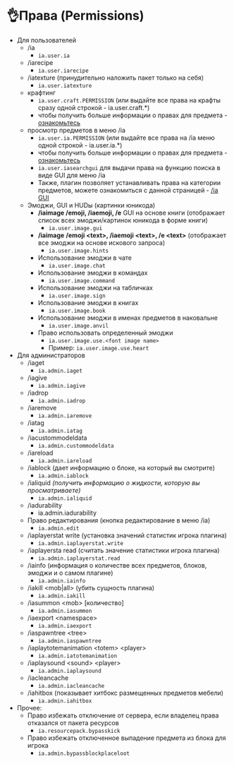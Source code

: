 # 👌Права \(Permissions\)

* Для пользователей
  * /ia
    * `ia.user.ia`
  * /iarecipe
    * `ia.user.iarecipe`
  * /iatexture \(принудительно наложить пакет только на себя\)
    * `ia.user.iatexture`
  * крафтинг
    * `ia.user.craft.PERMISSION` \(или выдайте все права на крафты сразу одной строкой - ia.user.craft.\*\)
    * чтобы получить больше информации о правах для предмета - [ознакомьтесь](https://github.com/LoneDev6/Wiki-ItemsAdder/tree/b6ca0e098a470a4971b25346a7a58c6ba6fb5a38/plugin-usage/permissions/adding-content/advanced/item-properties/basic/item-permission.md)
  * просмотр предметов в меню /ia
    * `ia.user.ia.PERMISSION` \(или выдайте все права на /ia меню одной строкой - ia.user.ia.\*\)
    * чтобы получить больше информации о правах для предмета - [ознакомьтесь](https://github.com/LoneDev6/Wiki-ItemsAdder/tree/b6ca0e098a470a4971b25346a7a58c6ba6fb5a38/plugin-usage/permissions/adding-content/advanced/item-properties/basic/item-permission.md)
    * `ia.user.iasearchgui` для выдачи права на функцию поиска в виде GUI для меню /ia
    * Также, плагин позволяет устанавливать права на категории предметов, можете ознакомиться с данной страницей - [/ia GUI ](https://github.com/LoneDev6/Wiki-ItemsAdder/tree/b6ca0e098a470a4971b25346a7a58c6ba6fb5a38/plugin-usage/permissions/ia.md)
  * Эмоджи, GUI и HUDы \(картинки юникода\)
    * **/iaimage /emoji, /iaemoji, /e** GUI на основе книги \(отображает список всех эмоджи/картинок юникода в форме книги\)
      * `ia.user.image.gui`
    * **/iaimage** **/emoji &lt;text&gt;, /iaemoji &lt;text&gt;, /e &lt;text&gt;** \(отображает все эмоджи на основе искового запроса\)
      * `ia.user.image.hints`
    * Использование эмоджи в чате
      * `ia.user.image.chat`
    * Использование эмоджи в командах
      * `ia.user.image.command`
    * Использование эмоджи на табличках
      * `ia.user.image.sign`
    * Использование эмоджи в книгах
      * `ia.user.image.book`
    * Использование эмоджи в именах предметов в наковальне
      * `ia.user.image.anvil`
    * Право использовать определенный эмоджи
      * `ia.user.image.use.<font image name>`
      * Пример: `ia.user.image.use.heart`
* Для администраторов
  * /iaget
    * `ia.admin.iaget`
  * /iagive
    * `ia.admin.iagive`
  * /iadrop
    * `ia.admin.iadrop`
  * /iaremove
    * `ia.admin.iaremove`
  * /iatag
    * `ia.admin.iatag`
  * /iacustommodeldata
    * `ia.admin.custommodeldata`
  * /iareload
    * `ia.admin.iareload`
  * /iablock \(дает информацию о блоке, на который вы смотрите\)
    * `ia.admin.iablock`
  * /ialiquid _\(получить информацию о жидкости, которую вы просматриваете\)_
    * `ia.admin.ialiquid`
  * /iadurability
    * ia.admin.iadurability
  * Право редактирования \(кнопка редактирование в меню /ia\)
    * `ia.admin.edit`
  * /iaplayerstat write \(установка значений статистик игрока плагина\)
    * `ia.admin.iaplayerstat.write`
  * /iaplayersta read \(считать значение статистики игрока плагина\)
    * `ia.admin.iaplayerstat.read`
  * /iainfo \(информация о количестве всех предметов, блоков, эмоджи и о самом плагине\)
    * `ia.admin.iainfo`
  * /iakill &lt;mob\|all&gt; \(убить сущность плагина\)
    * `ia.admin.iakill`
  * /iasummon &lt;mob&gt; \[количество\]
    * `ia.admin.iasummon`
  * /iaexport &lt;namespace&gt;
    * `ia.admin.iaexport`
  * /iaspawntree &lt;tree&gt;
    * `ia.admin.iaspawntree`
  * /iaplaytotemanimation &lt;totem&gt; &lt;player&gt;
    * `ia.admin.iatotemanimation`
  * /iaplaysound &lt;sound&gt; &lt;player&gt;
    * `ia.admin.iaplaysound`
  * /iacleancache
    * `ia.admin.iacleancache`
  * /iahitbox \(показывает хитбокс размещенных предметов мебели\)
    * `ia.admin.iahitbox`
* Прочее:
  * Право избежать отключение от сервера, если владелец права отказался от пакета ресурсов
    * `ia.resourcepack.bypasskick`
  * Право избежать отключенное выпадение предмета из блока для игрока
    * `ia.admin.bypassblockplaceloot`

